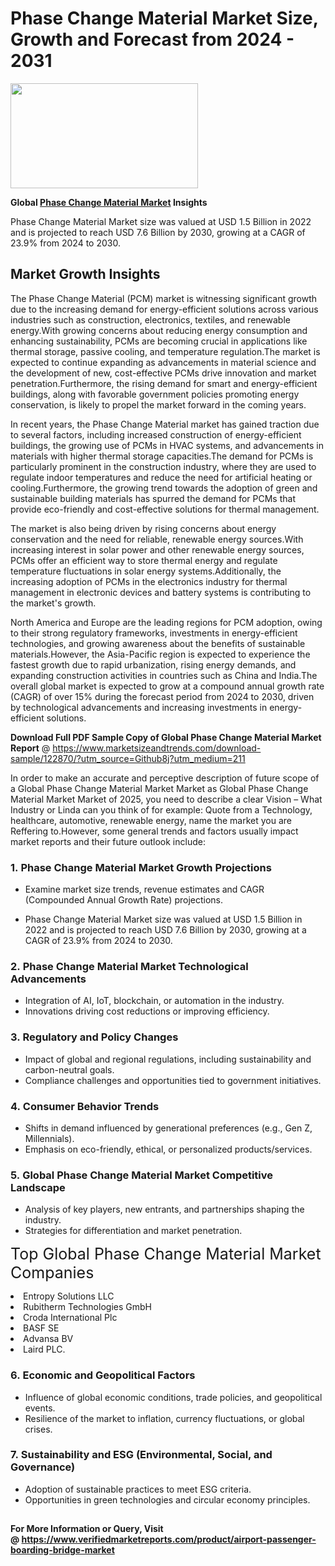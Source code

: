 <H1>Phase Change Material Market Size, Growth and Forecast from 2024 - 2031</H1><img class="aligncenter size-medium wp-image-584254" src="https://thirdeyenews.in/wp-content/uploads/2024/09/Global-Market-Research-300x168.jpeg" alt="" width="300" height="168" /><p><strong>Global&nbsp;<a href="https://www.marketsizeandtrends.com/download-sample/122870/?utm_source=Github8j?utm_medium=211">Phase Change Material Market</a> Insights</strong></p><p>Phase Change Material Market size was valued at USD 1.5 Billion in 2022 and is projected to reach USD 7.6 Billion by 2030, growing at a CAGR of 23.9% from 2024 to 2030.</p><p><h2>Market Growth Insights</h2> <p>The Phase Change Material (PCM) market is witnessing significant growth due to the increasing demand for energy-efficient solutions across various industries such as construction, electronics, textiles, and renewable energy.With growing concerns about reducing energy consumption and enhancing sustainability, PCMs are becoming crucial in applications like thermal storage, passive cooling, and temperature regulation.The market is expected to continue expanding as advancements in material science and the development of new, cost-effective PCMs drive innovation and market penetration.Furthermore, the rising demand for smart and energy-efficient buildings, along with favorable government policies promoting energy conservation, is likely to propel the market forward in the coming years.</p> <p>In recent years, the Phase Change Material market has gained traction due to several factors, including increased construction of energy-efficient buildings, the growing use of PCMs in HVAC systems, and advancements in materials with higher thermal storage capacities.The demand for PCMs is particularly prominent in the construction industry, where they are used to regulate indoor temperatures and reduce the need for artificial heating or cooling.Furthermore, the growing trend towards the adoption of green and sustainable building materials has spurred the demand for PCMs that provide eco-friendly and cost-effective solutions for thermal management.</p> <p>The market is also being driven by rising concerns about energy conservation and the need for reliable, renewable energy sources.With increasing interest in solar power and other renewable energy sources, PCMs offer an efficient way to store thermal energy and regulate temperature fluctuations in solar energy systems.Additionally, the increasing adoption of PCMs in the electronics industry for thermal management in electronic devices and battery systems is contributing to the market's growth.</p> <p>North America and Europe are the leading regions for PCM adoption, owing to their strong regulatory frameworks, investments in energy-efficient technologies, and growing awareness about the benefits of sustainable materials.However, the Asia-Pacific region is expected to experience the fastest growth due to rapid urbanization, rising energy demands, and expanding construction activities in countries such as China and India.The overall global market is expected to grow at a compound annual growth rate (CAGR) of over 15% during the forecast period from 2024 to 2030, driven by technological advancements and increasing investments in energy-efficient solutions.</p> <p><span class=""><strong>Download Full PDF Sample Copy of Global Phase Change Material Market Report</strong> @ <a href="https://www.marketsizeandtrends.com/download-sample/122870/?utm_source=Github8j?utm_medium=211" target="_blank">https://www.marketsizeandtrends.com/download-sample/122870/?utm_source=Github8j?utm_medium=211</a></span></p><p>In order to make an accurate and perceptive description of future scope of a Global&nbsp;Phase Change Material Market Market as Global&nbsp;Phase Change Material Market Market of 2025, you need to describe a clear Vision &ndash; What Industry or Linda can you think of for example: Quote from a Technology, healthcare, automotive, renewable energy, name the market you are Reffering to.However, some general trends and factors usually impact market reports and their future outlook include:</p><h3>1.&nbsp;<strong>Phase Change Material Market Growth Projections</strong></h3><ul><li>Examine market size trends, revenue estimates and CAGR (Compounded Annual Growth Rate) projections.</li><li><p>Phase Change Material Market size was valued at USD 1.5 Billion in 2022 and is projected to reach USD 7.6 Billion by 2030, growing at a CAGR of 23.9% from 2024 to 2030.</p></li></ul><h3>2.&nbsp;<strong>Phase Change Material Market Technological Advancements</strong></h3><ul><li>Integration of AI, IoT, blockchain, or automation in the industry.</li><li>Innovations driving cost reductions or improving efficiency.</li></ul><h3>3.&nbsp;<strong>Regulatory and Policy Changes</strong></h3><ul><li>Impact of global and regional regulations, including sustainability and carbon-neutral goals.</li><li>Compliance challenges and opportunities tied to government initiatives.</li></ul><h3>4.&nbsp;<strong>Consumer Behavior Trends</strong></h3><ul><li>Shifts in demand influenced by generational preferences (e.g., Gen Z, Millennials).</li><li>Emphasis on eco-friendly, ethical, or personalized products/services.</li></ul><h3>5.&nbsp;<strong>Global Phase Change Material Market Competitive Landscape</strong></h3><ul><li>Analysis of key players, new entrants, and partnerships shaping the industry.</li><li>Strategies for differentiation and market penetration.</li></ul><p data-pm-slice="1 1 []"><span style="color: inherit; font-family: inherit; font-size: 25px;">Top Global Phase Change Material Market Companies</span></p><div class="" data-test-id=""><p><li>Entropy Solutions LLC</li><li> Rubitherm Technologies GmbH</li><li> Croda International Plc</li><li> BASF SE</li><li> Advansa BV</li><li> Laird PLC.</li></p></div><h3>6.&nbsp;<strong>Economic and Geopolitical Factors</strong></h3><ul><li>Influence of global economic conditions, trade policies, and geopolitical events.</li><li>Resilience of the market to inflation, currency fluctuations, or global crises.</li></ul><h3>7.&nbsp;<strong>Sustainability and ESG (Environmental, Social, and Governance)</strong></h3><ul><li>Adoption of sustainable practices to meet ESG criteria.</li><li>Opportunities in green technologies and circular economy principles.</li></ul><h2><strong style="font-size: 14px;">For More Information or Query, Visit @&nbsp;</strong><a style="background-color: #ffffff; font-size: 14px;" href="https://www.marketsizeandtrends.com/report/phase-change-material-market/" target="_blank">https://www.verifiedmarketreports.com/product/airport-passenger-boarding-bridge-market</a></h2>
